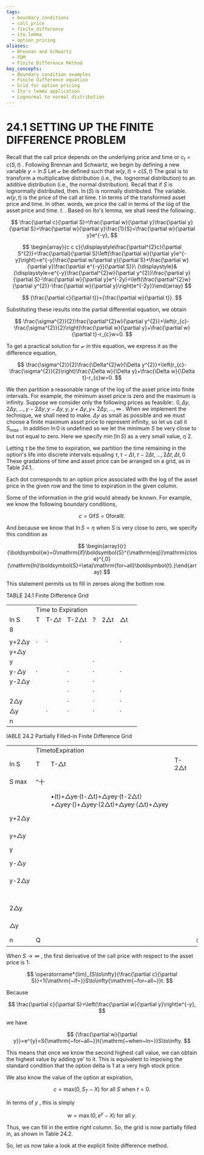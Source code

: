 ```yaml
---
tags:
  - boundary_conditions
  - call_price
  - finite_difference
  - ito_lemma
  - option_pricing
aliases:
  - Brennan and Schwartz
  - FDM
  - Finite Difference Method
key_concepts:
  - Boundary condition examples
  - Finite difference equation
  - Grid for option pricing
  - Ito's lemma application
  - Lognormal to normal distribution
---
```


# 24.1 SETTING UP THE FINITE DIFFERENCE PROBLEM

Recall that the call price depends on the underlying price and time or $c_{t}=c(S,t)$ . Following Brennan and Schwartz, we begin by defining a new variable $y=\ln S$ Let $\boldsymbol{\mathscr{w}}$ be defined such that $w(y,t)=c(S,t)$ The goal is to transform a multiplicative distribution (i.e., the. lognormal distribution) to an additive distribution (i.e., the normal distribution). Recall that if $S$ is lognormally distributed, then. $\ln(S)$ is normally distributed. The variable. $w(y,t)$ is the price of the call at time. $t$ in terms of the transformed asset price and time. In other. words, we price the call in terms of the log of the asset price and time. $t.$ . Based on Ito's lemma, we shall need the following:.

$$
\frac{\partial c}{\partial S}=\frac{\partial w}{\partial y}\frac{\partial y}{\partial S}=\frac{\partial w}{\partial y}\frac{1}{S}=\frac{\partial w}{\partial y}e^{-y},
$$

$$
\begin{array}{c c c}{\displaystyle\frac{\partial^{2}c}{\partial S^{2}}=\frac{\partial}{\partial S}\left(\frac{\partial w}{\partial y}e^{-y}\right)=e^{-y}\frac{\partial w/\partial y}{\partial S}+\frac{\partial w}{\partial y}\frac{\partial e^{-y}}{\partial S}}\ {\displaystyle}&{\displaystyle=e^{-y}\frac{\partial^{2}w}{\partial y^{2}}\frac{\partial y}{\partial S}-\frac{\partial w}{\partial y}e^{-2y}=\left(\frac{\partial^{2}w}{\partial y^{2}}-\frac{\partial w}{\partial y}\right)e^{-2y}}\end{array}
$$

$$
{\frac{\partial c}{\partial t}}={\frac{\partial w}{\partial t}}.
$$

Substituting these results into the partial differential equation, we obtain

$$
\frac{\sigma^{2}}{2}\frac{\partial^{2}w}{\partial y^{2}}+\left(r_{c}-\frac{\sigma^{2}}{2}\right)\frac{\partial w}{\partial y}+\frac{\partial w}{\partial t}-r_{c}w=0.
$$

To get a practical solution for $\boldsymbol{\mathscr{w}}$ in this equation, we express it as the difference equation,

$$
\frac{\sigma^{2}}{2}\frac{\Delta^{2}w}{\Delta y^{2}}+\left(r_{c}-\frac{\sigma^{2}}{2}\right)\frac{\Delta w}{\Delta y}+\frac{\Delta w}{\Delta t}-r_{c}w=0.
$$

We then partition a reasonable range of the log of the asset price into finite intervals. For example, the minimum asset price is zero and the maximum is infinity. Suppose we consider only the following prices as feasible:. $0,\Delta y,2\Delta y,\ldots,y-2\Delta y,y-\Delta y,y,y+\Delta y,y+$ $2\Delta y,\ldots,\infty$ . When we implement the technique, we shall need to make. $\Delta y$ as small as possible and we must choose a finite maximum asset price to represent infinity, so let us call it $S_{m a x}$ . In addition $\ln0$ is undefined so we let the minimum $S$ be very close to but not equal to zero. Here we specify $\operatorname*{min}(\ln S)$ as a very small value, $\eta$ 2.

Letting $\tau$ be the time to expiration, we partition the time remaining in the option's life into discrete intervals equaling $\tau,\tau-\Delta t,\tau-2\Delta t,...,2\Delta t,\Delta t,0$ These gradations of time and asset price can be arranged on a grid, as in Table 24.1..

Each dot corresponds to an option price associated with the log of the asset price in the given row and the time to expiration in the given column.

Some of the information in the grid would already be known. For example, we know the following boundary conditions,

$$
c=0\mathrm{if}S=0\mathrm{forall}t.
$$

And because we know that $\ln S=\eta$ when $S$ is very close to zero, we specify this condition as

$$
\begin{array}{r}{\boldsymbol{w}=0\mathrm{if}\boldsymbol{S}^{\mathrm{eq}}\mathrm{close}^{,0}(\mathrm{ln}\boldsymbol{S}=\eta)\mathrm{for~all}\boldsymbol{t}.}\end{array}
$$

This statement permits us to fill in zeroes along the bottom row.

TABLE 24.1 Finite Difference Grid


<html><body><table><tr><td></td><td colspan="7">Time to Expiration</td></tr><tr><td>In S</td><td>T</td><td>T-△t</td><td>T-2△t</td><td>?</td><td>2△t</td><td>△t</td><td></td></tr><tr><td>8</td><td></td><td></td><td></td><td></td><td></td><td></td><td></td></tr><tr><td></td><td></td><td></td><td></td><td></td><td></td><td></td><td></td></tr><tr><td>y+2△y</td><td>·</td><td>·</td><td></td><td></td><td></td><td>·</td><td></td></tr><tr><td>y+△y</td><td></td><td></td><td></td><td></td><td></td><td></td><td></td></tr><tr><td>y</td><td></td><td></td><td></td><td>·</td><td></td><td></td><td></td></tr><tr><td>y-△y</td><td>·</td><td></td><td>·</td><td>·</td><td></td><td>·</td><td></td></tr><tr><td>y-2△y</td><td></td><td></td><td>·</td><td>·</td><td></td><td></td><td></td></tr><tr><td></td><td></td><td></td><td>·</td><td>·</td><td></td><td>·</td><td></td></tr><tr><td>2△y</td><td></td><td></td><td>·</td><td>·</td><td></td><td>·</td><td></td></tr><tr><td>△y</td><td></td><td>·</td><td>·</td><td>·</td><td></td><td>·</td><td></td></tr><tr><td>n</td><td></td><td></td><td></td><td></td><td></td><td></td><td></td></tr></table></body></html>

IABLE 24.2 Partially Filled-in Finite Difference Grid


<html><body><table><tr><td></td><td colspan="8">TimetoExpiration</td></tr><tr><td>In S</td><td>T</td><td>T-△t</td><td>T-2△t</td><td></td><td>2△t</td><td>△t</td><td>0</td></tr><tr><td>S max</td><td>“十</td><td></td><td></td><td></td><td></td><td></td><td>max(O,S -X) max</td></tr><tr><td></td><td></td><td>•(t)+△ye·(t-△t)+△yey·(t-2△t）+△yey·()+△yey·(2△t)+△yey·(△t)+△yey</td><td></td><td></td><td></td><td></td><td>max(0,e°-X)</td></tr><tr><td>y+2△y</td><td></td><td></td><td></td><td></td><td></td><td></td><td>max(0, ey+2△y - X)</td></tr><tr><td>y+△y</td><td></td><td></td><td></td><td></td><td></td><td></td><td>max(0,ey+△y - X)</td></tr><tr><td>y</td><td></td><td></td><td></td><td></td><td></td><td></td><td>max(0,ey -X)</td></tr><tr><td>y-△y</td><td></td><td></td><td></td><td></td><td></td><td></td><td>max(0, ey-2y - X)</td></tr><tr><td>y-2△y</td><td></td><td></td><td></td><td></td><td></td><td></td><td>max(0,ey-2△y - X)</td></tr><tr><td></td><td></td><td></td><td></td><td></td><td></td><td></td><td>max(0,e*-X)</td></tr><tr><td>2△y</td><td></td><td></td><td></td><td></td><td></td><td></td><td>max(0,e2△y - X)</td></tr><tr><td>△y</td><td></td><td></td><td></td><td></td><td></td><td></td><td>max(0,ey - X)</td></tr><tr><td>n</td><td>Q</td><td></td><td></td><td>（</td><td></td><td></td><td>0</td></tr></table></body></html>

When $S\to\infty$ , the first derivative of the call price with respect to the asset price is 1:

$$
\operatorname*{lim}_{S\to\infty}{\frac{\partial c}{\partial S}}=1{\mathrm{~if~}}S\to\infty{\mathrm{~for~all~}}t.
$$

Because

$$
\frac{\partial c}{\partial S}=\left(\frac{\partial w}{\partial y}\right)e^{-y},
$$

we have

$$
{\frac{\partial w}{\partial y}}=e^{y}=S{\mathrm{~for~all~}}t{\mathrm{~when~ln~}}S\to\infty.
$$

This means that once we know the second highest call value, we can obtain the highest value by adding ye' to it. This is equivalent to imposing the standard condition that the option delta is 1 at a very high stock price.

We also know the value of the option at expiration,

$$
c={\mathrm{max}}(0,S_{T}-X){\mathrm{~for~all~}}S{\mathrm{~when~}}t=0.
$$

In terms of $y$ , this is simply

$$
w=\operatorname*{max}(0,e^{y}-X){\mathrm{~for~all~}}y.
$$

Thus, we can fill in the entire right column. So, the grid is now partially filled in, as shown in Table 24.2.

So, let us now take a look at the explicit finite difference method.
